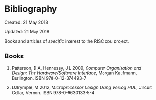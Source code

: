 # Bibliography
Created: 21 May 2018

Updated: 21 May 2018

Books and articles of *specific* interest to the RISC cpu project.

## Books

1. Patterson, D A, Hennessy, J L 2009, *Computer Organisation and Design: The Hardware/Software Interface*, Morgan Kaufmann, Burlington. ISBN 978-0-12-374493-7

2. Dalrymple, M 2012, *Microprocessor Design Using Verilog HDL*, Circuit Cellar, Vernon. ISBN 978-0-9630133-5-4

